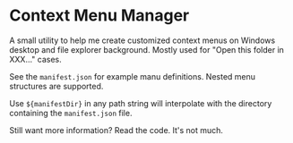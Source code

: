 # Context Menu Manager

A small utility to help me create customized context menus on Windows desktop and file explorer background. Mostly used
for "Open this folder in XXX..." cases.

See the `manifest.json` for example manu definitions. Nested menu structures are supported.

Use `${manifestDir}` in any path string will interpolate with the directory containing the `manifest.json` file.

Still want more information? Read the code. It's not much.
